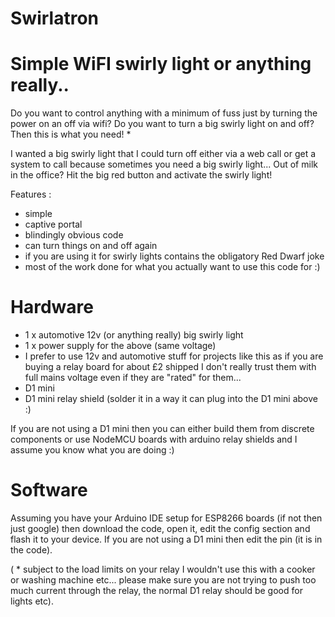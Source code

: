 # Swirlatron

# Simple WiFI swirly light or anything really.. 

Do you want to control anything with a minimum of fuss just by turning the power on an off via wifi?  Do you want to turn a big swirly light on and off? Then this is what you need! *

I wanted a big swirly light that I could turn off either via a web call or get a system to call because sometimes you need a big swirly light... Out of milk in the office?  Hit the big red button and activate the swirly light! 

Features : 
* simple 
* captive portal
* blindingly obvious code
* can turn things on and off again
* if you are using it for swirly lights contains the obligatory Red Dwarf joke
* most of the work done for what you actually want to use this code for :) 

# Hardware

* 1 x automotive 12v (or anything really) big swirly light
* 1 x power supply for the above (same voltage)
* I prefer to use 12v and automotive stuff for projects like this as if you are buying a relay board for about £2 shipped I don't        really trust them with full mains voltage even if they are "rated" for them... 
* D1 mini 
* D1 mini relay shield (solder it in a way it can plug into the D1 mini above :)

If you are not using a D1 mini then you can either build them from discrete components or use NodeMCU boards with arduino relay shields and I assume you know what you are doing :) 


# Software

Assuming you have your Arduino IDE setup for ESP8266 boards (if not then just google) then download the code, open it,  edit the config section and flash it to your device.  If you are not using a D1 mini then edit the pin (it is in the code). 








( * subject to the load limits on your relay I wouldn't use this with a cooker or washing machine etc... please make sure you are not trying to push too much current through the relay, the normal D1 relay should be good for lights etc).


